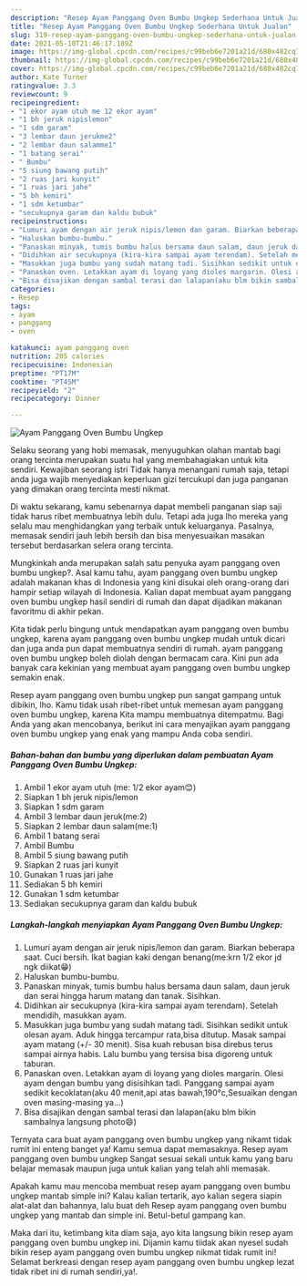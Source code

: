 ```yaml
---
description: "Resep Ayam Panggang Oven Bumbu Ungkep Sederhana Untuk Jualan"
title: "Resep Ayam Panggang Oven Bumbu Ungkep Sederhana Untuk Jualan"
slug: 319-resep-ayam-panggang-oven-bumbu-ungkep-sederhana-untuk-jualan
date: 2021-05-10T21:46:17.189Z
image: https://img-global.cpcdn.com/recipes/c99beb6e7201a21d/680x482cq70/ayam-panggang-oven-bumbu-ungkep-foto-resep-utama.jpg
thumbnail: https://img-global.cpcdn.com/recipes/c99beb6e7201a21d/680x482cq70/ayam-panggang-oven-bumbu-ungkep-foto-resep-utama.jpg
cover: https://img-global.cpcdn.com/recipes/c99beb6e7201a21d/680x482cq70/ayam-panggang-oven-bumbu-ungkep-foto-resep-utama.jpg
author: Kate Turner
ratingvalue: 3.3
reviewcount: 9
recipeingredient:
- "1 ekor ayam utuh me 12 ekor ayam"
- "1 bh jeruk nipislemon"
- "1 sdm garam"
- "3 lembar daun jerukme2"
- "2 lembar daun salamme1"
- "1 batang serai"
- " Bumbu"
- "5 siung bawang putih"
- "2 ruas jari kunyit"
- "1 ruas jari jahe"
- "5 bh kemiri"
- "1 sdm ketumbar"
- "secukupnya garam dan kaldu bubuk"
recipeinstructions:
- "Lumuri ayam dengan air jeruk nipis/lemon dan garam. Biarkan beberapa saat. Cuci bersih. Ikat bagian kaki dengan benang(me:krn 1/2 ekor jd ngk diikat😁)"
- "Haluskan bumbu-bumbu."
- "Panaskan minyak, tumis bumbu halus bersama daun salam, daun jeruk dan serai hingga harum matang dan tanak. Sisihkan."
- "Didihkan air secukupnya (kira-kira sampai ayam terendam). Setelah mendidih, masukkan ayam."
- "Masukkan juga bumbu yang sudah matang tadi. Sisihkan sedikit untuk olesan ayam. Aduk hingga tercampur rata,bisa ditutup. Masak sampai ayam matang (+/- 30 menit). Sisa kuah rebusan bisa direbus terus sampai airnya habis. Lalu bumbu yang tersisa bisa digoreng untuk taburan."
- "Panaskan oven. Letakkan ayam di loyang yang dioles margarin. Olesi ayam dengan bumbu yang disisihkan tadi. Panggang sampai ayam sedikit kecoklatan(aku 40 menit,api atas bawah,190°c,Sesuaikan dengan oven masing-masing ya...)"
- "Bisa disajikan dengan sambal terasi dan lalapan(aku blm bikin sambalnya langsung photo😄)"
categories:
- Resep
tags:
- ayam
- panggang
- oven

katakunci: ayam panggang oven 
nutrition: 205 calories
recipecuisine: Indonesian
preptime: "PT17M"
cooktime: "PT45M"
recipeyield: "2"
recipecategory: Dinner

---
```



![Ayam Panggang Oven Bumbu Ungkep](https://img-global.cpcdn.com/recipes/c99beb6e7201a21d/680x482cq70/ayam-panggang-oven-bumbu-ungkep-foto-resep-utama.jpg)

Selaku seorang yang hobi memasak, menyuguhkan olahan mantab bagi orang tercinta merupakan suatu hal yang membahagiakan untuk kita sendiri. Kewajiban seorang istri Tidak hanya menangani rumah saja, tetapi anda juga wajib menyediakan keperluan gizi tercukupi dan juga panganan yang dimakan orang tercinta mesti nikmat.

Di waktu  sekarang, kamu sebenarnya dapat membeli panganan siap saji tidak harus ribet membuatnya lebih dulu. Tetapi ada juga lho mereka yang selalu mau menghidangkan yang terbaik untuk keluarganya. Pasalnya, memasak sendiri jauh lebih bersih dan bisa menyesuaikan masakan tersebut berdasarkan selera orang tercinta. 



Mungkinkah anda merupakan salah satu penyuka ayam panggang oven bumbu ungkep?. Asal kamu tahu, ayam panggang oven bumbu ungkep adalah makanan khas di Indonesia yang kini disukai oleh orang-orang dari hampir setiap wilayah di Indonesia. Kalian dapat membuat ayam panggang oven bumbu ungkep hasil sendiri di rumah dan dapat dijadikan makanan favoritmu di akhir pekan.

Kita tidak perlu bingung untuk mendapatkan ayam panggang oven bumbu ungkep, karena ayam panggang oven bumbu ungkep mudah untuk dicari dan juga anda pun dapat membuatnya sendiri di rumah. ayam panggang oven bumbu ungkep boleh diolah dengan bermacam cara. Kini pun ada banyak cara kekinian yang membuat ayam panggang oven bumbu ungkep semakin enak.

Resep ayam panggang oven bumbu ungkep pun sangat gampang untuk dibikin, lho. Kamu tidak usah ribet-ribet untuk memesan ayam panggang oven bumbu ungkep, karena Kita mampu membuatnya ditempatmu. Bagi Anda yang akan mencobanya, berikut ini cara menyajikan ayam panggang oven bumbu ungkep yang enak yang mampu Anda coba sendiri.

<!--inarticleads1-->

##### Bahan-bahan dan bumbu yang diperlukan dalam pembuatan Ayam Panggang Oven Bumbu Ungkep:

1. Ambil 1 ekor ayam utuh (me: 1/2 ekor ayam😊)
1. Siapkan 1 bh jeruk nipis/lemon
1. Siapkan 1 sdm garam
1. Ambil 3 lembar daun jeruk(me:2)
1. Siapkan 2 lembar daun salam(me:1)
1. Ambil 1 batang serai
1. Ambil  Bumbu
1. Ambil 5 siung bawang putih
1. Siapkan 2 ruas jari kunyit
1. Gunakan 1 ruas jari jahe
1. Sediakan 5 bh kemiri
1. Gunakan 1 sdm ketumbar
1. Sediakan secukupnya garam dan kaldu bubuk




<!--inarticleads2-->

##### Langkah-langkah menyiapkan Ayam Panggang Oven Bumbu Ungkep:

1. Lumuri ayam dengan air jeruk nipis/lemon dan garam. Biarkan beberapa saat. Cuci bersih. Ikat bagian kaki dengan benang(me:krn 1/2 ekor jd ngk diikat😁)
1. Haluskan bumbu-bumbu.
1. Panaskan minyak, tumis bumbu halus bersama daun salam, daun jeruk dan serai hingga harum matang dan tanak. Sisihkan.
1. Didihkan air secukupnya (kira-kira sampai ayam terendam). Setelah mendidih, masukkan ayam.
1. Masukkan juga bumbu yang sudah matang tadi. Sisihkan sedikit untuk olesan ayam. Aduk hingga tercampur rata,bisa ditutup. Masak sampai ayam matang (+/- 30 menit). Sisa kuah rebusan bisa direbus terus sampai airnya habis. Lalu bumbu yang tersisa bisa digoreng untuk taburan.
1. Panaskan oven. Letakkan ayam di loyang yang dioles margarin. Olesi ayam dengan bumbu yang disisihkan tadi. Panggang sampai ayam sedikit kecoklatan(aku 40 menit,api atas bawah,190°c,Sesuaikan dengan oven masing-masing ya...)
1. Bisa disajikan dengan sambal terasi dan lalapan(aku blm bikin sambalnya langsung photo😄)




Ternyata cara buat ayam panggang oven bumbu ungkep yang nikamt tidak rumit ini enteng banget ya! Kamu semua dapat memasaknya. Resep ayam panggang oven bumbu ungkep Sangat sesuai sekali untuk kamu yang baru belajar memasak maupun juga untuk kalian yang telah ahli memasak.

Apakah kamu mau mencoba membuat resep ayam panggang oven bumbu ungkep mantab simple ini? Kalau kalian tertarik, ayo kalian segera siapin alat-alat dan bahannya, lalu buat deh Resep ayam panggang oven bumbu ungkep yang mantab dan simple ini. Betul-betul gampang kan. 

Maka dari itu, ketimbang kita diam saja, ayo kita langsung bikin resep ayam panggang oven bumbu ungkep ini. Dijamin kamu tiidak akan nyesel sudah bikin resep ayam panggang oven bumbu ungkep nikmat tidak rumit ini! Selamat berkreasi dengan resep ayam panggang oven bumbu ungkep lezat tidak ribet ini di rumah sendiri,ya!.

